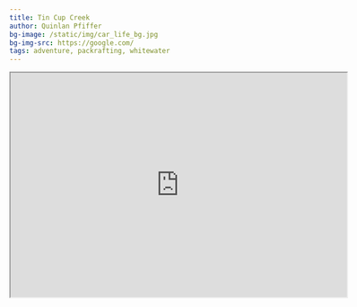 ```yaml
---
title: Tin Cup Creek
author: Quinlan Pfiffer
bg-image: /static/img/car_life_bg.jpg
bg-img-src: https://google.com/
tags: adventure, packrafting, whitewater
---
```


<iframe src="https://caltopo.com/m/T88Q53Q" width="600" height="400"></iframe>
